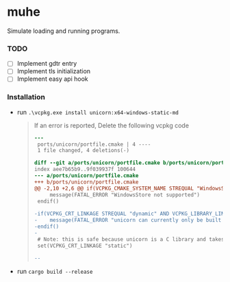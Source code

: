 # muhe
Simulate loading and running programs.

### TODO

- [ ] Implement gdtr entry
- [ ] Implement tls initialization
- [ ] Implement easy api hook

### Installation

- run `.\vcpkg.exe install unicorn:x64-windows-static-md`

  > If an error is reported, Delete the following vcpkg code
  >
  > ```diff
  > ---
  >  ports/unicorn/portfile.cmake | 4 ----
  >  1 file changed, 4 deletions(-)
  > 
  > diff --git a/ports/unicorn/portfile.cmake b/ports/unicorn/portfile.cmake
  > index aee7b65b9..9f039937f 100644
  > --- a/ports/unicorn/portfile.cmake
  > +++ b/ports/unicorn/portfile.cmake
  > @@ -2,10 +2,6 @@ if(VCPKG_CMAKE_SYSTEM_NAME STREQUAL "WindowsStore")
  >      message(FATAL_ERROR "WindowsStore not supported")
  >  endif()
  >  
  > -if(VCPKG_CRT_LINKAGE STREQUAL "dynamic" AND VCPKG_LIBRARY_LINKAGE STREQUAL "static")
  > -    message(FATAL_ERROR "unicorn can currently only be built with /MT or /MTd (static CRT linkage)")
  > -endif()
  > -
  >  # Note: this is safe because unicorn is a C library and takes steps to avoid memory allocate/free across the DLL boundary.
  >  set(VCPKG_CRT_LINKAGE "static")
  >  
  > -- 
  > ```

- run `cargo build --release`